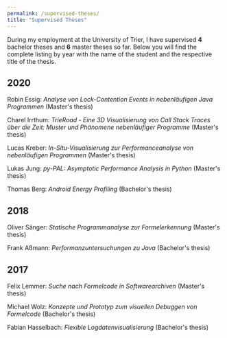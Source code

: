 ```yaml
---
permalink: /supervised-theses/
title: "Supervised Theses"
---
```

During my employment at the University of Trier, I have supervised **4** bachelor theses and **6** master theses so far. Below you will find the complete listing by year with the name of the student and the respective title of the thesis.


## 2020
Robin Essig: *Analyse von Lock-Contention Events in nebenläufigen Java Programmen* (Master's thesis)

Charel Irrthum: *TrieRoad - Eine 3D Visualisierung von Call Stack Traces über die Zeit: Muster und Phänomene nebenläufiger Programme* (Master's thesis)

Lucas Kreber: *In-Situ-Visualisierung zur Performanceanalyse von nebenläufigen Programmen* (Master's thesis)

Lukas Jung: *py-PAL: Asymptotic Performance Analysis in Python* (Master's thesis) 

Thomas Berg: *Android Energy Profiling* (Bachelor's thesis) 

## 2018

Oliver Sänger: *Statische Programmanalyse zur Formelerkennung* (Master's thesis)

Frank Aßmann: *Performanzuntersuchungen zu Java* (Bachelor's thesis)

## 2017

Felix Lemmer: *Suche nach Formelcode in Softwarearchiven* (Master's thesis)

Michael Wolz: *Konzepte und Prototyp zum visuellen Debuggen von Formelcode* (Bachelor's thesis)

Fabian Hasselbach: *Flexible Logdatenvisualisierung* (Bachelor's thesis) 
